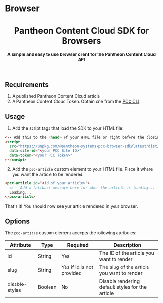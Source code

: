 # Browser

<div align="center">
	<h1>Pantheon Content Cloud SDK for Browsers</h1>
	<p>
		<b>A simple and easy to use browser client for the Pantheon Content Cloud API</b>
	</p>
	<br>
</div>

## Requirements

1. A published Pantheon Content Cloud article
2. A Pantheon Content Cloud Token. Obtain one from the [PCC CLI](https://github.com/pantheon-systems/pantheon-content-cloud-sdk/tree/main/packages/cli#readme).

## Usage

1. Add the script tags that load the SDK to your HTML file:

```html
<-- Add this to the <head> of your HTML file or right before the closing </body> tag -->
<script
  src="https://unpkg.com/@pantheon-systems/pcc-browser-sdk@latest/dist/index.js"
  data-site-id="<your PCC Site ID>"
  data-token="<your PCC Token>"
></script>
```

2. Add the `pcc-article` custom element to your HTML file. Place it where you want
   the article to be rendered.

```html
<pcc-article id="<id of your article>">
  <!-- Add a fallback message here for when the article is loading... -->
  Loading...
</pcc-article>
```

That's it! You should now see yur article rendered in your browser.

## Options

The `pcc-article` custom element accepts the following attributes:

| Attribute      | Type    | Required                  | Description                                      |
| -------------- | ------- | ------------------------- | ------------------------------------------------ |
| id             | String  | Yes                       | The ID of the article you want to render         |
| slug           | String  | Yes if id is not provided | The slug of the article you want to render       |
| disable-styles | Boolean | No                        | Disable rendering default styles for the article |
